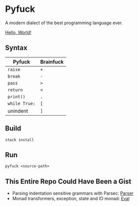 # Pyfuck
A modern dialect of the best programming language ever.

[Hello, World!](example/hello.py)
## Syntax
Pyfuck | Brainfuck
-------|----------
`raise` | `+` 
`break` | `-` 
`pass` | `>`
`return` | `<` 
`print()` | `.` 
`while True:` | `[`
unindent | `]`


## Build
```
stack install
```

## Run
```
pyfuck <source-path>
```

## This Entire Repo Could Have Been a Gist
* Parsing indentation sensitive grammars with Parsec: [Parser](src/Pyfuck/Parser.hs#L29)
* Monad transformers, exception, state and IO monad: [Eval](src/Pyfuck/Eval.hs#L38)

